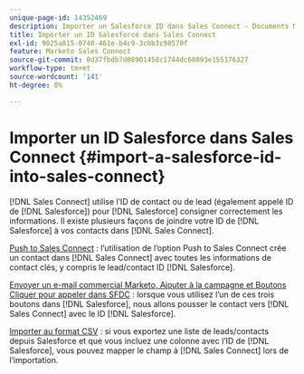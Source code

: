 ```yaml
---
unique-page-id: 14352469
description: Importer un Salesforce ID dans Sales Connect - Documents Marketo - Documentation du produit
title: Importer un ID Salesforce dans Sales Connect
exl-id: 9025a815-0740-461e-b4c9-3cbb3c98570f
feature: Marketo Sales Connect
source-git-commit: 0d37fbdb7d08901458c1744dc68893e155176327
workflow-type: tm+mt
source-wordcount: '141'
ht-degree: 0%

---
```


# Importer un ID Salesforce dans Sales Connect {#import-a-salesforce-id-into-sales-connect}

[!DNL Sales Connect] utilise l’ID de contact ou de lead (également appelé ID de [!DNL Salesforce]) pour [!DNL Salesforce] consigner correctement les informations. Il existe plusieurs façons de joindre votre ID de [!DNL Salesforce] à vos contacts dans [!DNL Sales Connect].

[Push to Sales Connect](/help/marketo/product-docs/marketo-sales-connect/crm/salesforce-customization/push-to-sales-connect.md) : l’utilisation de l’option Push to Sales Connect crée un contact dans
[!DNL Sales Connect] avec toutes les informations de contact clés, y compris le lead/contact
ID [!DNL Salesforce].

[Envoyer un e-mail commercial Marketo, Ajouter à la campagne et Boutons Cliquer pour appeler dans SFDC](/help/marketo/product-docs/marketo-sales-connect/crm/salesforce-customization/how-to-install-sales-connect-buttons-in-salesforce.md) : lorsque vous utilisez l’un de ces trois boutons dans
[!DNL Salesforce], nous allons pousser le contact vers
[!DNL Sales Connect] avec le
ID [!DNL Salesforce].

[Importer au format CSV](/help/marketo/product-docs/marketo-sales-connect/people/managing-contacts/import-contacts-via-csv.md) : si vous exportez une liste de leads/contacts depuis Salesforce et que vous incluez une colonne avec l’ID de [!DNL Salesforce], vous pouvez mapper le champ à [!DNL Sales Connect] lors de l’importation.
